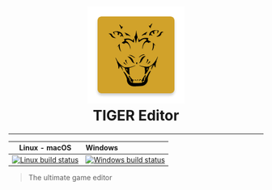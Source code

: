 <h1 align="center">
  <br>
  <img src="https://github.com/TIGER-PROJECT/tiger-editor/raw/master/assets/icons/github/icon.png" alt="Tiger icon" width="192"></a>
  <br>
  TIGER Editor
  <br>
</h1>

<hr>

<div align="center">

| Linux - macOS | Windows |
| :-----------: | :---- |
[ ![Linux build status][1]][2] | [![Windows build status][3]][4] |

[1]: https://travis-ci.org/TIGER-PROJECT/tiger-editor.svg?branch=master
[2]: https://travis-ci.org/TIGER-PROJECT/tiger-editor

[3]: https://ci.appveyor.com/api/projects/status/github/TIGER-PROJECT/tiger-editor
[4]: https://ci.appveyor.com/project/armaldio/tiger-editor/branch/master

</div>

> The ultimate game editor
